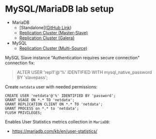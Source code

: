 # MySQL/MariaDB lab setup

- MariaDB
    - [Standalone]([GitHub Link](https://github.com/bitnami/containers/tree/main/bitnami/mariadb#tldr))
    - [Replication Cluster (Master-Slave)](https://github.com/bitnami/containers/tree/main/bitnami/mariadb#setting-up-a-replication-cluster)
    - [Replication Cluster (Galera)](https://github.com/bitnami/containers/tree/main/bitnami/mariadb-galera#setting-up-a-multi-master-cluster)
- MySQL
    - [Replication Cluster (Multi-Source)](https://github.com/wagnerjfr/mysql-multi-source-replication-docker)

MySQL Slave instance "Authentication requires secure connection" connection fix:
> ALTER USER 'repl1'@'%' IDENTIFIED WITH mysql_native_password BY 'slavepass';

Create `netdata` user with needed permissions:

```mysql
CREATE USER 'netdata'@'%' IDENTIFIED BY 'password';
GRANT USAGE ON *.* TO 'netdata';
GRANT REPLICATION CLIENT ON *.* TO 'netdata';
GRANT PROCESS on *.* to 'netdata';
FLUSH PRIVILEGES;
```

Enables User Statistics metrics collection in `MariaDB`:

- https://mariadb.com/kb/en/user-statistics/
